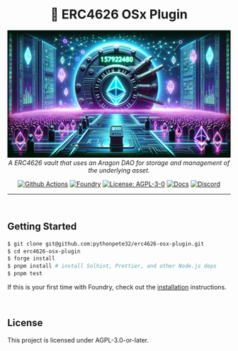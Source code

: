 <h1 align="center">🏦 ERC4626 OSx Plugin</h1>

<p align="center">
  <img src="./assets/banner1.png" alt="repo-banner" />
  <br>
  <i> A ERC4626 vault that uses an Aragon DAO for storage and management of the underlying asset.</i>
  <br>
</p>

<p align="center">
  <a href="https://github.com/pythonpete32/erc4626-osx-plugin/actions"><img src="https://github.com/pythonpete32/erc4626-osx-plugin/actions/workflows/test.yml/badge.svg" alt="Github Actions"></a>
  <a href="https://getfoundry.sh/"><img src="https://img.shields.io/badge/Built%20with-Foundry-FFDB1C.svg" alt="Foundry"></a>
  <a href="https://opensource.org/license/agpl-v3/"><img src="https://img.shields.io/badge/License-AGPL-blue.svg" alt="License: AGPL-3-0"></a>
  <a href="https://use-aragon.daobox.app"><img src="https://img.shields.io/badge/Docs-DAOBox-blue.svg" alt="Docs"></a>
  <a href="https://discord.gg/d5nCgVt4kE"><img alt="Discord" src="https://img.shields.io/discord/1019114018545352734"></a>

</p>

<hr>

[gha]: https://github.com/pythonpete32/erc4626-osx-plugin/actions
[gha-badge]: https://github.com/pythonpete32/erc4626-osx-plugin/actions/workflows/ci.yml/badge.svg
[foundry]: https://getfoundry.sh
[foundry-badge]: https://img.shields.io/badge/Built%20with-Foundry-FFDB1C.svg
[license]: https://opensource.org/license/agpl-v3/
[license-badge]: https://img.shields.io/badge/License-AGPL-blue.svg

<br />

## Getting Started

```sh
$ git clone git@github.com:pythonpete32/erc4626-osx-plugin.git
$ cd erc4626-osx-plugin
$ forge install
$ pnpm install # install Solhint, Prettier, and other Node.js deps
$ pnpm test
```

If this is your first time with Foundry, check out the
[installation](https://github.com/foundry-rs/foundry#installation) instructions.

<br />

## License

This project is licensed under AGPL-3.0-or-later.
